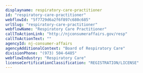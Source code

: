 ```yaml
---
displayname: respiratory-care-practitioner
id: "respiratory-care-practitioner"
webflowId: "5f7729d6a2f6f897c680c685"
urlSlug: "respiratory-care-practitioner"
webflowName: "Respiratory Care Practitioner"
callToActionLink: "http://njconsumeraffairs.gov/resp"
callToActionText: ""
agencyId: nj-consumer-affairs
agencyAdditionalContext: "Board of Respiratory Care"
divisionPhone: "(973) 504-6485"
webflowIndustry: "Respiratory Care"
licenseCertificationClassification: "REGISTRATION/LICENSE"
---
```

